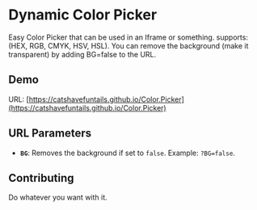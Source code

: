 # Dynamic Color Picker

Easy Color Picker that can be used in an Iframe or something. supports: (HEX, RGB, CMYK, HSV, HSL). You can remove the background (make it transparent) by adding BG=false to the URL.

## Demo

URL: [https://catshavefuntails.github.io/Color.Picker](https://catshavefuntails.github.io/Color.Picker)

## URL Parameters

*   **`BG`**:  Removes the background if set to `false`. Example: `?BG=false`.

## Contributing

Do whatever you want with it.
